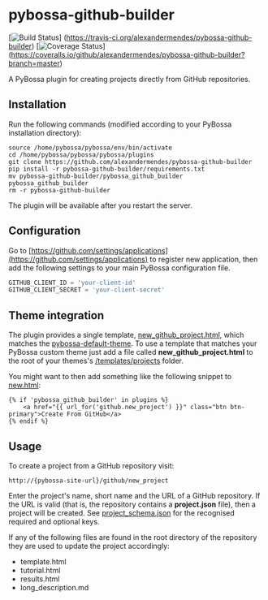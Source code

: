 # pybossa-github-builder

[![Build Status](https://travis-ci.org/alexandermendes/pybossa-github-builder.svg?branch=master)]
(https://travis-ci.org/alexandermendes/pybossa-github-builder)
[![Coverage Status](https://coveralls.io/repos/alexandermendes/pybossa-github-builder/badge.svg)]
(https://coveralls.io/github/alexandermendes/pybossa-github-builder?branch=master)

A PyBossa plugin for creating projects directly from GitHub repositories.


## Installation

Run the following commands (modified according to your PyBossa installation directory):

```
source /home/pybossa/pybossa/env/bin/activate
cd /home/pybossa/pybossa/pybossa/plugins
git clone https://github.com/alexandermendes/pybossa-github-builder
pip install -r pybossa-github-builder/requirements.txt
mv pybossa-github-builder/pybossa_github_builder pybossa_github_builder
rm -r pybossa-github-builder
```

The plugin will be available after you restart the server.


## Configuration

Go to [https://github.com/settings/applications](https://github.com/settings/applications)
to register new application, then add the following settings to your main PyBossa
configuration file.

``` Python
GITHUB_CLIENT_ID = 'your-client-id'
GITHUB_CLIENT_SECRET = 'your-client-secret'
```


## Theme integration

The plugin provides a single template,
[new_github_project.html](pybossa_github_builder/templates/projects/new_github_project.html),
which matches the [pybossa-default-theme](https://github.com/PyBossa/pybossa-default-theme).
To use a template that matches your PyBossa custom theme just add a file called
**new_github_project.html** to the root of your themes's
[/templates/projects](https://github.com/PyBossa/pybossa-default-theme/tree/master/templates/projects)
folder.

You might want to then add something like the following snippet to
[new.html](https://github.com/PyBossa/pybossa-default-theme/tree/master/templates/projects/new.html):

```HTML+Django
{% if 'pybossa_github_builder' in plugins %}
    <a href="{{ url_for('github.new_project') }}" class="btn btn-primary">Create From GitHub</a>
{% endif %}
```


## Usage

To create a project from a GitHub repository visit:

```
http://{pybossa-site-url}/github/new_project
```

Enter the project's name, short name and the URL of a GitHub repository. If the
URL is valid (that is, the repository contains a **project.json** file), then
a project will be created. See [project_schema.json](pybossa_github_builder/project_schema.json)
for the recognised required and optional keys.

If any of the following files are found in the root directory of the repository
they are used to update the project accordingly:

- template.html
- tutorial.html
- results.html
- long_description.md
